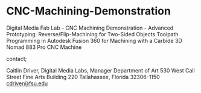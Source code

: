 # CNC-Machining-Demonstration
Digital Media Fab Lab - CNC Machining Demonstration - Advanced Prototyping: Reverse/Flip-Machining for Two-Sided Objects
Toolpath Programming in Autodesk Fusion 360 for Machining with a Carbide 3D Nomad 883 Pro CNC Machine

contact;

Caitlin Driver, Digital Media Labs, Manager
Department of Art
530 West Call Street
Fine Arts Building 220
Tallahassee, Florida 32306-1150 
cdriver@fsu.edu
